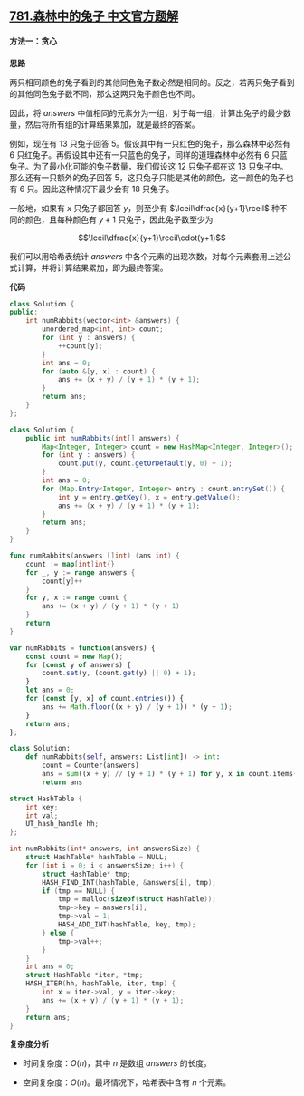 ## [781.森林中的兔子 中文官方题解](https://leetcode.cn/problems/rabbits-in-forest/solutions/100000/sen-lin-zhong-de-tu-zi-by-leetcode-solut-kvla)
#### 方法一：贪心

**思路**

两只相同颜色的兔子看到的其他同色兔子数必然是相同的。反之，若两只兔子看到的其他同色兔子数不同，那么这两只兔子颜色也不同。

因此，将 $\textit{answers}$ 中值相同的元素分为一组，对于每一组，计算出兔子的最少数量，然后将所有组的计算结果累加，就是最终的答案。

例如，现在有 $13$ 只兔子回答 $5$。假设其中有一只红色的兔子，那么森林中必然有 $6$ 只红兔子。再假设其中还有一只蓝色的兔子，同样的道理森林中必然有 $6$ 只蓝兔子。为了最小化可能的兔子数量，我们假设这 $12$ 只兔子都在这 $13$ 只兔子中。那么还有一只额外的兔子回答 $5$，这只兔子只能是其他的颜色，这一颜色的兔子也有 $6$ 只。因此这种情况下最少会有 $18$ 只兔子。

一般地，如果有 $x$ 只兔子都回答 $y$，则至少有 $\lceil\dfrac{x}{y+1}\rceil$ 种不同的颜色，且每种颜色有 $y+1$ 只兔子，因此兔子数至少为 

$$\lceil\dfrac{x}{y+1}\rceil\cdot(y+1)$$

我们可以用哈希表统计 $\textit{answers}$ 中各个元素的出现次数，对每个元素套用上述公式计算，并将计算结果累加，即为最终答案。

**代码**

```C++ [sol1-C++]
class Solution {
public:
    int numRabbits(vector<int> &answers) {
        unordered_map<int, int> count;
        for (int y : answers) {
            ++count[y];
        }
        int ans = 0;
        for (auto &[y, x] : count) {
            ans += (x + y) / (y + 1) * (y + 1);
        }
        return ans;
    }
};
```

```Java [sol1-Java]
class Solution {
    public int numRabbits(int[] answers) {
        Map<Integer, Integer> count = new HashMap<Integer, Integer>();
        for (int y : answers) {
            count.put(y, count.getOrDefault(y, 0) + 1);
        }
        int ans = 0;
        for (Map.Entry<Integer, Integer> entry : count.entrySet()) {
            int y = entry.getKey(), x = entry.getValue();
            ans += (x + y) / (y + 1) * (y + 1);
        }
        return ans;
    }
}
```

```go [sol1-Golang]
func numRabbits(answers []int) (ans int) {
    count := map[int]int{}
    for _, y := range answers {
        count[y]++
    }
    for y, x := range count {
        ans += (x + y) / (y + 1) * (y + 1)
    }
    return
}
```

```JavaScript [sol1-JavaScript]
var numRabbits = function(answers) {
    const count = new Map();
    for (const y of answers) {
        count.set(y, (count.get(y) || 0) + 1);
    }
    let ans = 0;
    for (const [y, x] of count.entries()) {
        ans += Math.floor((x + y) / (y + 1)) * (y + 1);
    }
    return ans;
};
```

```Python [sol1-Python3]
class Solution:
    def numRabbits(self, answers: List[int]) -> int:
        count = Counter(answers)
        ans = sum((x + y) // (y + 1) * (y + 1) for y, x in count.items())
        return ans
```

```C [sol1-C]
struct HashTable {
    int key;
    int val;
    UT_hash_handle hh;
};

int numRabbits(int* answers, int answersSize) {
    struct HashTable* hashTable = NULL;
    for (int i = 0; i < answersSize; i++) {
        struct HashTable* tmp;
        HASH_FIND_INT(hashTable, &answers[i], tmp);
        if (tmp == NULL) {
            tmp = malloc(sizeof(struct HashTable));
            tmp->key = answers[i];
            tmp->val = 1;
            HASH_ADD_INT(hashTable, key, tmp);
        } else {
            tmp->val++;
        }
    }
    int ans = 0;
    struct HashTable *iter, *tmp;
    HASH_ITER(hh, hashTable, iter, tmp) {
        int x = iter->val, y = iter->key;
        ans += (x + y) / (y + 1) * (y + 1);
    }
    return ans;
}
```

**复杂度分析**

- 时间复杂度：$O(n)$，其中 $n$ 是数组 $\textit{answers}$ 的长度。

- 空间复杂度：$O(n)$。最坏情况下，哈希表中含有 $n$ 个元素。